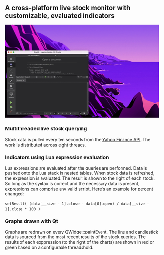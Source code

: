 ## **A cross-platform live stock monitor with customizable, evaluated indicators**
![Demo](demo.gif)

### **Multithreaded live stock querying**
Stock data is pulled every ten seconds from the [Yahoo Finance API](https://finance.yahoo.com/quotes/API,Documentation/view/v1/). The work is distributed across eight threads.

### **Indicators using Lua expression evaluation**
[Lua](https://www.lua.org/) expressions are evaluated after the queries are performed. Data is pushed onto the Lua stack in nested tables. When stock data is refreshed, the expression is evaluated. The result is shown to the right of each stock. So long as the syntax is correct and the necessary data is present, expressions can comprise any valid script. Here's an example for percent changed:

`setResult( (data[__size - 1].close - data[0].open) / data[__size - 1].close * 100 )`

### **Graphs drawn with Qt** 
Graphs are redrawn on every [QWidget::paintEvent](https://doc.qt.io/qt-5/qwidget.html#paintEvent). The line and candlestick data is sourced from the most recent results of the stock queries. The results of each exppression (to the right of the charts) are shown in red or green based on a configurable threadshold.
